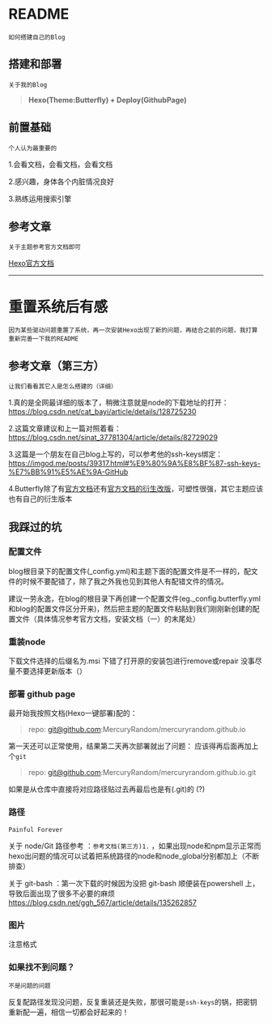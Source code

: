 
# README
```如何搭建自己的Blog```

## 搭建和部署

```关于我的Blog```

> **Hexo(Theme:Butterfly) + Deploy(GithubPage)**

## 前置基础

```个人认为最重要的```

1.会看文档，会看文档，会看文档

2.感兴趣，身体各个内脏情况良好

3.熟练运用搜索引擎

## 参考文章

```关于主题参考官方文档即可```

[Hexo官方文档](https://hexo.io/zh-cn/docs/)

---

# 重置系统后有感

```因为某些驱动问题重置了系统，再一次安装Hexo出现了新的问题，再结合之前的问题，我打算重新完善一下我的README```

## 参考文章（第三方）
```让我们看看其它人是怎么搭建的（详细）```


1.真的是全网最详细的版本了，稍微注意就是node的下载地址的打开：
https://blog.csdn.net/cat_bayi/article/details/128725230

2.这篇文章建议和上一篇对照着看：
https://blog.csdn.net/sinat_37781304/article/details/82729029

3.这篇是一个朋友在自己blog上写的，可以参考他的ssh-keys绑定：
https://imgod.me/posts/39317.html#%E9%80%9A%E8%BF%87-ssh-keys-%E7%BB%91%E5%AE%9A-GitHub

4.Butterfly除了有[官方文档](https://butterfly.js.org/)还有[官方文档的衍生改版](https://butterfly.zhheo.com/)，可塑性很强，其它主题应该也有自己的衍生版本

## 我踩过的坑

### 配置文件

blog根目录下的配置文件(_config.yml)和主题下面的配置文件是不一样的，配文件的时候不要配错了，除了我之外我也见到其他人有配错文件的情况。

建议一劳永逸，在blog的根目录下再创建一个配置文件(eg._config.butterfly.yml 和blog的配置文件区分开来)，然后把主题的配置文件粘贴到我们刚刚新创建的配置文件（具体情况参考官方文档，安装文档（一）的末尾处）

### 重装node

下载文件选择的后缀名为.msi
下错了打开原的安装包进行remove或repair
没事尽量不要选择更新版本（）

### 部署 github page

最开始我按照文档(Hexo一键部署)配的：

> repo: git@github.com:MercuryRandom/mercuryrandom.github.io

第一天还可以正常使用，结果第二天再次部署就出了问题：
应该得再后面再加上个```git```
> repo: git@github.com:MercuryRandom/mercuryrandom.github.io.git

如果是从仓库中直接将对应路径贴过去再最后也是有(.git)的 (?)

### 路径
```Painful Forever```

关于 node/Git 路径参考 ：```参考文档(第三方)1.``` ，如果出现node和npm显示正常而hexo出问题的情况可以试着把系统路径的node和node_global分别都加上（不断排查）



关于 git-bash ：第一次下载的时候因为没把 git-bash 顺便装在powershell 上，导致后面出现了很多不必要的麻烦
https://blog.csdn.net/ggh_567/article/details/135262857

### 图片

注意格式

### 如果找不到问题？
```不是问题的问题```

反复配路径发现没问题，反复重装还是失败，那很可能是```ssh-keys```的锅，把密钥重新配一遍，相信一切都会好起来的！


